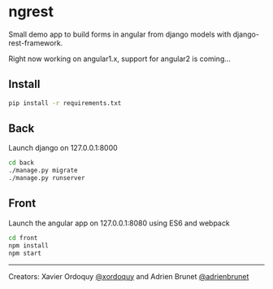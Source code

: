 # ngrest

Small demo app to build forms in angular from django models with django-rest-framework.

Right now working on angular1.x, support for angular2 is coming...

## Install

```bash
pip install -r requirements.txt
```

## Back

Launch django on 127.0.0.1:8000

```bash
cd back
./manage.py migrate
./manage.py runserver
```

## Front

Launch the angular app on 127.0.0.1:8080 using ES6 and webpack

```bash
cd front
npm install
npm start
```

------------------------------------------------------------------
Creators: Xavier Ordoquy [@xordoquy](https://github.com/xordoquy) and Adrien Brunet [@adrienbrunet](https://github.com/adrienbrunet)
